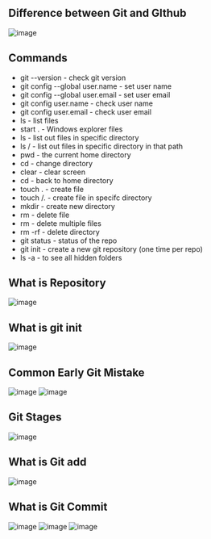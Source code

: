 ## Difference between Git and GIthub
![image](https://user-images.githubusercontent.com/105601246/226208082-4d2ec8e2-4046-4ad7-96c8-2827669d0bf5.png)

## Commands
- git --version - check git version
- git config --global user.name - set user name
- git config --global user.email - set user email
- git config user.name - check user name
- git config user.email - check user email
- ls - list files 
- start . - Windows explorer files
- ls <directory> - list out files in specific directory
- ls <directory>/<path> - list out files in specific directory in that path
- pwd - the current home directory
- cd <directory> - change directory
- clear - clear screen
- cd - back to home directory
- touch <filename>.<extension> - create file
- touch <directory>/<filename>.<extension> - create file in specifc directory
- mkdir <directory> - create new directory
- rm <filename> - delete file
- rm <filename> <filename> - delete multiple files
- rm -rf <directory> - delete directory
- git status - status of the repo
- git init - create a new git repository (one time per repo)
- ls -a - to see all hidden folders

## What is Repository
![image](https://user-images.githubusercontent.com/105601246/226208120-3ebba3f0-6d39-4a94-81f3-58500f8dbfd5.png)

## What is git init
![image](https://user-images.githubusercontent.com/105601246/226214081-67d38817-8250-4861-9cd5-364c34c0c200.png)

## Common Early Git Mistake
![image](https://user-images.githubusercontent.com/105601246/226214468-f328c3c4-ad8b-47af-8330-9cf29c383fd0.png)
![image](https://user-images.githubusercontent.com/105601246/226214557-d215db55-8f69-4ff9-a42d-2c9790740247.png)

## Git Stages 
![image](https://user-images.githubusercontent.com/105601246/226324876-cfcc5fdf-da0e-49c5-96a3-2c5f0cfabb13.png)

## What is Git add
![image](https://user-images.githubusercontent.com/105601246/226326239-930cff1c-59e0-48de-87f7-bb27c7b3c919.png)

## What is Git Commit
![image](https://user-images.githubusercontent.com/105601246/226326378-af21f7f9-4a06-481d-a195-6ab4fe873d3f.png)
![image](https://user-images.githubusercontent.com/105601246/226326709-cebc8ace-299a-4df5-81da-98b8422dfd61.png)
![image](https://user-images.githubusercontent.com/105601246/226326958-7d171ea7-4dc8-4ab8-b7b6-3371f25eb916.png)






